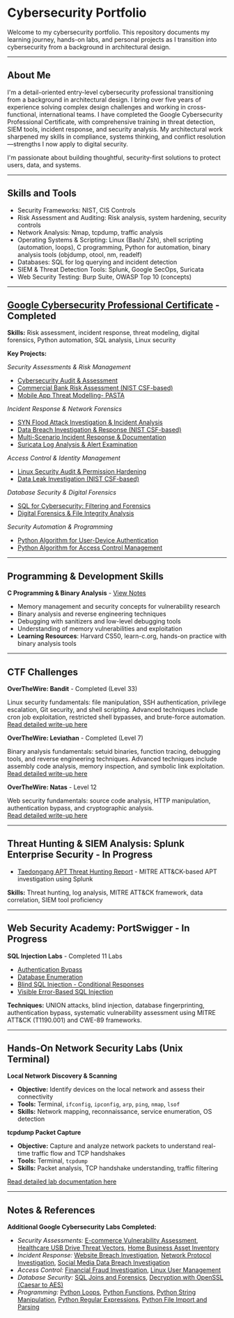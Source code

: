 # Cybersecurity Portfolio

Welcome to my cybersecurity portfolio. This repository documents my learning journey, hands-on labs, and personal projects as I transition into cybersecurity from a background in architectural design.

---

## About Me

I'm a detail-oriented entry-level cybersecurity professional transitioning from a background in architectural design. I bring over five years of experience solving complex design challenges and working in cross-functional, international teams. I have completed the Google Cybersecurity Professional Certificate, with comprehensive training in threat detection, SIEM tools, incident response, and security analysis. My architectural work sharpened my skills in compliance, systems thinking, and conflict resolution—strengths I now apply to digital security.

I'm passionate about building thoughtful, security-first solutions to protect users, data, and systems.

---

## Skills and Tools
- Security Frameworks: NIST, CIS Controls  
- Risk Assessment and Auditing: Risk analysis, system hardening, security controls
- Network Analysis: Nmap, tcpdump, traffic analysis  
- Operating Systems & Scripting: Linux (Bash/ Zsh), shell scripting (automation, loops), C programming, Python for automation, binary analysis tools (objdump, otool, nm, readelf)
- Databases: SQL for log querying and incident detection
- SIEM & Threat Detection Tools: Splunk, Google SecOps, Suricata
- Web Security Testing: Burp Suite, OWASP Top 10 (concepts)

---

## [Google Cybersecurity Professional Certificate](https://www.coursera.org/professional-certificates/google-cybersecurity) - Completed

**Skills:** Risk assessment, incident response, threat modeling, digital forensics, Python automation, SQL analysis, Linux security

**Key Projects:**

*Security Assessments & Risk Management*
- [Cybersecurity Audit & Assessment](/Projects-Google-cybersecurity-professional-certificate/01-cybersecurity-audit.md)
- [Commercial Bank Risk Assessment (NIST CSF-based)](/Projects-Google-cybersecurity-professional-certificate/12-nist-csf-risk-assessment.md)
- [Mobile App Threat Modelling- PASTA](/Projects-Google-cybersecurity-professional-certificate/19-threat-modelling-PASTA.md)

*Incident Response & Network Forensics*
- [SYN Flood Attack Investigation & Incident Analysis](/Projects-Google-cybersecurity-professional-certificate/03-syn-flood-incident-report.md)
- [Data Breach Investigation & Response (NIST CSF-based)](/Projects-Google-cybersecurity-professional-certificate/06-nist-csf-incident-report.md)
- [Multi-Scenario Incident Response & Documentation](/Projects-Google-cybersecurity-professional-certificate/20-incident-response.md)
- [Suricata Log Analysis & Alert Examination](/Projects-Google-cybersecurity-professional-certificate/21-suricata-alert-analysis.md)

*Access Control & Identity Management*
- [Linux Security Audit & Permission Hardening](/Projects-Google-cybersecurity-professional-certificate/07-linux-authorization-permission-hardening.md)
- [Data Leak Investigation (NIST CSF-based)](/Projects-Google-cybersecurity-professional-certificate/13-nist-csf-data-handling.md)

*Database Security & Digital Forensics*
- [SQL for Cybersecurity: Filtering and Forensics](/Projects-Google-cybersecurity-professional-certificate/09-sql-filtering.md)
- [Digital Forensics & File Integrity Analysis](/Projects-Google-cybersecurity-professional-certificate/15-hash-detect-tampering.md)

*Security Automation & Programming*
- [Python Algorithm for User-Device Authentication](/Projects-Google-cybersecurity-professional-certificate/25-python-algorithm.md)
- [Python Algorithm for Access Control Management](/Projects-Google-cybersecurity-professional-certificate/28-python-algorithm2.md)

---

## Programming & Development Skills

**C Programming & Binary Analysis** - [View Notes](c-notes.md)
- Memory management and security concepts for vulnerability research
- Binary analysis and reverse engineering techniques
- Debugging with sanitizers and low-level debugging tools
- Understanding of memory vulnerabilities and exploitation
- **Learning Resources**: Harvard CS50, learn-c.org, hands-on practice with binary analysis tools

---

## CTF Challenges

**OverTheWire: Bandit** - Completed (Level 33)

Linux security fundamentals: file manipulation, SSH authentication, privilege escalation, Git security, and shell scripting. Advanced techniques include cron job exploitation, restricted shell bypasses, and brute-force automation.  
[Read detailed write-up here](/CTF/ctf-otw-bandit.md)

**OverTheWire: Leviathan** - Completed (Level 7)

Binary analysis fundamentals: setuid binaries, function tracing, debugging tools, and reverse engineering techniques. Advanced techniques include assembly code analysis, memory inspection, and symbolic link exploitation.  
[Read detailed write-up here](/CTF/ctf-otw-leviathan.md)

**OverTheWire: Natas** - Level 12

Web security fundamentals: source code analysis, HTTP manipulation, authentication bypass, and cryptographic analysis.  
[Read detailed write-up here](/CTF/ctf-otw-natas.md)

---

## Threat Hunting & SIEM Analysis: Splunk Enterprise Security  - In Progress

- [Taedongang APT Threat Hunting Report](/Splunk-bots-threat-hunting/report-taedonggang-apt.md) - MITRE ATT&CK-based APT investigation using Splunk

**Skills:** Threat hunting, log analysis, MITRE ATT&CK framework, data correlation, SIEM tool proficiency

---

## Web Security Academy: PortSwigger - In Progress

**SQL Injection Labs** - Completed 11 Labs
- [Authentication Bypass](/PortSwigger-web-security-academy/SQL-injection/02-sqli-login-bypass.md)
- [Database Enumeration](/PortSwigger-web-security-academy/SQL-injection/08-sqli-list-contents.md)
- [Blind SQL Injection - Conditional Responses](/PortSwigger-web-security-academy/SQL-injection/09-blind-sqli-conditional-responses.md)
- [Visible Error-Based SQL Injection](/PortSwigger-web-security-academy/SQL-injection/11-visible-error-based-sqli.md)

**Techniques:** UNION attacks, blind injection, database fingerprinting, authentication bypass, systematic vulnerability assessment using MITRE ATT&CK (T1190.001) and CWE-89 frameworks.

---

## Hands-On Network Security Labs (Unix Terminal)

**Local Network Discovery & Scanning**
- **Objective:** Identify devices on the local network and assess their connectivity
- **Tools:** Terminal, `ifconfig`, `ipconfig`, `arp`, `ping`, `nmap`, `lsof`
- **Skills:** Network mapping, reconnaissance, service enumeration, OS detection

**tcpdump Packet Capture**
- **Objective:** Capture and analyze network packets to understand real-time traffic flow and TCP handshakes
- **Tools:** Terminal, `tcpdump`
- **Skills:** Packet analysis, TCP handshake understanding, traffic filtering

[Read detailed lab documentation here](/hands-on-network-security-labs.md)

---

## Notes & References

**Additional Google Cybersecurity Labs Completed:**
- *Security Assessments:* [E-commerce Vulnerability Assessment](/Projects-Google-cybersecurity-professional-certificate/17-vulnerability-assessement.md), [Healthcare USB Drive Threat Vectors](/Projects-Google-cybersecurity-professional-certificate/18-usb-threat-vectors-risk-analysis.md), [Home Business Asset Inventory](/Projects-Google-cybersecurity-professional-certificate/11-asset-management.md)
- *Incident Response:* [Website Breach Investigation](/Projects-Google-cybersecurity-professional-certificate/04-os-hardening-brute-force.md), [Network Protocol Investigation](/Projects-Google-cybersecurity-professional-certificate/02-dns-icmp-traffic-analysis.md), [Social Media Data Breach Investigation](/Projects-Google-cybersecurity-professional-certificate/05-incident-response-network-hardening.md)  
- *Access Control:* [Financial Fraud Investigation](/Projects-Google-cybersecurity-professional-certificate/16-AAA-small-business.md), [Linux User Management](/Projects-Google-cybersecurity-professional-certificate/08-linux-user-management-access-control.md)
- *Database Security:* [SQL Joins and Forensics](/Projects-Google-cybersecurity-professional-certificate/10-sql-joins.md), [Decryption with OpenSSL (Caesar to AES)](/Projects-Google-cybersecurity-professional-certificate/14-decryption-cipher.md)
- *Programming:* [Python Loops](/Projects-Google-cybersecurity-professional-certificate/22-python-loops.md), [Python Functions](/Projects-Google-cybersecurity-professional-certificate/23-python-function.md), [Python String Manipulation](/Projects-Google-cybersecurity-professional-certificate/24-python-strings.md), [Python Regular Expressions](/Projects-Google-cybersecurity-professional-certificate/26-python-regular-expressions.md), [Python File Import and Parsing](/Projects-Google-cybersecurity-professional-certificate/27-python-import-parse-files.md)